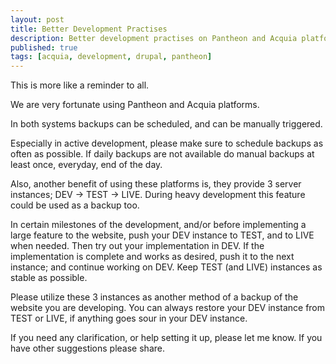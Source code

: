 ```yaml
---
layout: post
title: Better Development Practises
description: Better development practises on Pantheon and Acquia platforms
published: true
tags: [acquia, development, drupal, pantheon]
---
```


This is more like a reminder to all.

We are very fortunate using Pantheon and Acquia platforms.

In both systems backups can be scheduled, and can be manually triggered.

Especially in active development, please make sure to schedule backups as often as possible. If daily backups are not available do manual backups at least once, everyday, end of the day.

Also, another benefit of using these platforms is, they provide 3 server instances; DEV -> TEST -> LIVE. During heavy development this feature could be used as a backup too.

In certain milestones of the development, and/or before implementing a large feature to the website, push your DEV instance to TEST, and to LIVE when needed. Then try out your implementation in DEV. If the implementation is complete and works as desired, push it to the next instance; and continue working on DEV. Keep TEST (and LIVE) instances as stable as possible.

Please utilize these 3 instances as another method of a backup of the website you are developing. You can always restore your DEV instance from TEST or LIVE, if anything goes sour in your DEV instance.

If you need any clarification, or help setting it up, please let me know. If you have other suggestions please share.
